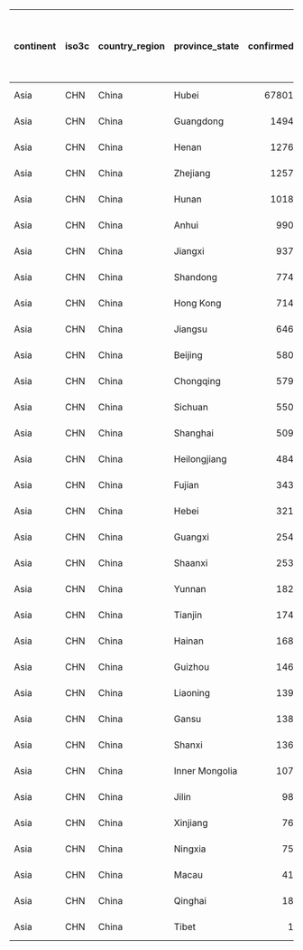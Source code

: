 

|continent |iso3c |country_region |province_state | confirmed|continent <- ifelse(continent == "Kosovo", "Europe", continent).x |iso3c <- ifelse(iso3c == "Kosovo", "UNK", iso3c).x | deaths|continent <- ifelse(continent == "Kosovo", "Europe", continent).y |iso3c <- ifelse(iso3c == "Kosovo", "UNK", iso3c).y |who_region_code |who_region      |world_bank_income_group |world_bank_income_group_code |world_bank_income_group_gni_reference_year |world_bank_income_group_release_date |
|:---------|:-----|:--------------|:--------------|---------:|:-----------------------------------------------------------------|:--------------------------------------------------|------:|:-----------------------------------------------------------------|:--------------------------------------------------|:---------------|:---------------|:-----------------------|:----------------------------|:------------------------------------------|:------------------------------------|
|Asia      |CHN   |China          |Hubei          |     67801|Asia                                                              |CHN                                                |   3187|Asia                                                              |CHN                                                |WPR             |Western Pacific |Upper middle income     |WB_UMI                       |2017                                       |2018                                 |
|Asia      |CHN   |China          |Guangdong      |      1494|Asia                                                              |CHN                                                |      8|Asia                                                              |CHN                                                |WPR             |Western Pacific |Upper middle income     |WB_UMI                       |2017                                       |2018                                 |
|Asia      |CHN   |China          |Henan          |      1276|Asia                                                              |CHN                                                |     22|Asia                                                              |CHN                                                |WPR             |Western Pacific |Upper middle income     |WB_UMI                       |2017                                       |2018                                 |
|Asia      |CHN   |China          |Zhejiang       |      1257|Asia                                                              |CHN                                                |      1|Asia                                                              |CHN                                                |WPR             |Western Pacific |Upper middle income     |WB_UMI                       |2017                                       |2018                                 |
|Asia      |CHN   |China          |Hunan          |      1018|Asia                                                              |CHN                                                |      4|Asia                                                              |CHN                                                |WPR             |Western Pacific |Upper middle income     |WB_UMI                       |2017                                       |2018                                 |
|Asia      |CHN   |China          |Anhui          |       990|Asia                                                              |CHN                                                |      6|Asia                                                              |CHN                                                |WPR             |Western Pacific |Upper middle income     |WB_UMI                       |2017                                       |2018                                 |
|Asia      |CHN   |China          |Jiangxi        |       937|Asia                                                              |CHN                                                |      1|Asia                                                              |CHN                                                |WPR             |Western Pacific |Upper middle income     |WB_UMI                       |2017                                       |2018                                 |
|Asia      |CHN   |China          |Shandong       |       774|Asia                                                              |CHN                                                |      7|Asia                                                              |CHN                                                |WPR             |Western Pacific |Upper middle income     |WB_UMI                       |2017                                       |2018                                 |
|Asia      |CHN   |China          |Hong Kong      |       714|Asia                                                              |CHN                                                |      4|Asia                                                              |CHN                                                |WPR             |Western Pacific |Upper middle income     |WB_UMI                       |2017                                       |2018                                 |
|Asia      |CHN   |China          |Jiangsu        |       646|Asia                                                              |CHN                                                |      0|Asia                                                              |CHN                                                |WPR             |Western Pacific |Upper middle income     |WB_UMI                       |2017                                       |2018                                 |
|Asia      |CHN   |China          |Beijing        |       580|Asia                                                              |CHN                                                |      8|Asia                                                              |CHN                                                |WPR             |Western Pacific |Upper middle income     |WB_UMI                       |2017                                       |2018                                 |
|Asia      |CHN   |China          |Chongqing      |       579|Asia                                                              |CHN                                                |      6|Asia                                                              |CHN                                                |WPR             |Western Pacific |Upper middle income     |WB_UMI                       |2017                                       |2018                                 |
|Asia      |CHN   |China          |Sichuan        |       550|Asia                                                              |CHN                                                |      3|Asia                                                              |CHN                                                |WPR             |Western Pacific |Upper middle income     |WB_UMI                       |2017                                       |2018                                 |
|Asia      |CHN   |China          |Shanghai       |       509|Asia                                                              |CHN                                                |      5|Asia                                                              |CHN                                                |WPR             |Western Pacific |Upper middle income     |WB_UMI                       |2017                                       |2018                                 |
|Asia      |CHN   |China          |Heilongjiang   |       484|Asia                                                              |CHN                                                |     13|Asia                                                              |CHN                                                |WPR             |Western Pacific |Upper middle income     |WB_UMI                       |2017                                       |2018                                 |
|Asia      |CHN   |China          |Fujian         |       343|Asia                                                              |CHN                                                |      1|Asia                                                              |CHN                                                |WPR             |Western Pacific |Upper middle income     |WB_UMI                       |2017                                       |2018                                 |
|Asia      |CHN   |China          |Hebei          |       321|Asia                                                              |CHN                                                |      6|Asia                                                              |CHN                                                |WPR             |Western Pacific |Upper middle income     |WB_UMI                       |2017                                       |2018                                 |
|Asia      |CHN   |China          |Guangxi        |       254|Asia                                                              |CHN                                                |      2|Asia                                                              |CHN                                                |WPR             |Western Pacific |Upper middle income     |WB_UMI                       |2017                                       |2018                                 |
|Asia      |CHN   |China          |Shaanxi        |       253|Asia                                                              |CHN                                                |      3|Asia                                                              |CHN                                                |WPR             |Western Pacific |Upper middle income     |WB_UMI                       |2017                                       |2018                                 |
|Asia      |CHN   |China          |Yunnan         |       182|Asia                                                              |CHN                                                |      2|Asia                                                              |CHN                                                |WPR             |Western Pacific |Upper middle income     |WB_UMI                       |2017                                       |2018                                 |
|Asia      |CHN   |China          |Tianjin        |       174|Asia                                                              |CHN                                                |      3|Asia                                                              |CHN                                                |WPR             |Western Pacific |Upper middle income     |WB_UMI                       |2017                                       |2018                                 |
|Asia      |CHN   |China          |Hainan         |       168|Asia                                                              |CHN                                                |      6|Asia                                                              |CHN                                                |WPR             |Western Pacific |Upper middle income     |WB_UMI                       |2017                                       |2018                                 |
|Asia      |CHN   |China          |Guizhou        |       146|Asia                                                              |CHN                                                |      2|Asia                                                              |CHN                                                |WPR             |Western Pacific |Upper middle income     |WB_UMI                       |2017                                       |2018                                 |
|Asia      |CHN   |China          |Liaoning       |       139|Asia                                                              |CHN                                                |      2|Asia                                                              |CHN                                                |WPR             |Western Pacific |Upper middle income     |WB_UMI                       |2017                                       |2018                                 |
|Asia      |CHN   |China          |Gansu          |       138|Asia                                                              |CHN                                                |      2|Asia                                                              |CHN                                                |WPR             |Western Pacific |Upper middle income     |WB_UMI                       |2017                                       |2018                                 |
|Asia      |CHN   |China          |Shanxi         |       136|Asia                                                              |CHN                                                |      0|Asia                                                              |CHN                                                |WPR             |Western Pacific |Upper middle income     |WB_UMI                       |2017                                       |2018                                 |
|Asia      |CHN   |China          |Inner Mongolia |       107|Asia                                                              |CHN                                                |      1|Asia                                                              |CHN                                                |WPR             |Western Pacific |Upper middle income     |WB_UMI                       |2017                                       |2018                                 |
|Asia      |CHN   |China          |Jilin          |        98|Asia                                                              |CHN                                                |      1|Asia                                                              |CHN                                                |WPR             |Western Pacific |Upper middle income     |WB_UMI                       |2017                                       |2018                                 |
|Asia      |CHN   |China          |Xinjiang       |        76|Asia                                                              |CHN                                                |      3|Asia                                                              |CHN                                                |WPR             |Western Pacific |Upper middle income     |WB_UMI                       |2017                                       |2018                                 |
|Asia      |CHN   |China          |Ningxia        |        75|Asia                                                              |CHN                                                |      0|Asia                                                              |CHN                                                |WPR             |Western Pacific |Upper middle income     |WB_UMI                       |2017                                       |2018                                 |
|Asia      |CHN   |China          |Macau          |        41|Asia                                                              |CHN                                                |      0|Asia                                                              |CHN                                                |WPR             |Western Pacific |Upper middle income     |WB_UMI                       |2017                                       |2018                                 |
|Asia      |CHN   |China          |Qinghai        |        18|Asia                                                              |CHN                                                |      0|Asia                                                              |CHN                                                |WPR             |Western Pacific |Upper middle income     |WB_UMI                       |2017                                       |2018                                 |
|Asia      |CHN   |China          |Tibet          |         1|Asia                                                              |CHN                                                |      0|Asia                                                              |CHN                                                |WPR             |Western Pacific |Upper middle income     |WB_UMI                       |2017                                       |2018                                 |
